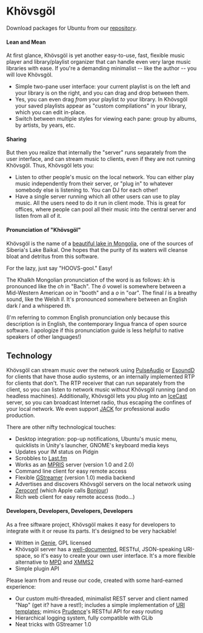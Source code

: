 # Khövsgöl #

Download packages for Ubuntu from our [repository](https://launchpad.net/~emblem-parade/+archive/khovsgol).

#### Lean and Mean ####

At first glance, Khövsgöl is yet another easy-to-use, fast, flexible music player and library/playlist organizer that can handle even very large music libraries with ease. If you're a demanding minimalist -- like the author -- you will love Khövsgöl.

  * Simple two-pane user interface: your current playlist is on the left and your library is on the right, and you can drag and drop between them.
  * Yes, you can even drag _from_ your playlist _to_ your library. In Khövsgöl your saved playlists appear as "custom compilations" in your library, which you can edit in-place.
  * Switch between multiple styles for viewing each pane: group by albums, by artists, by years, etc.

#### Sharing ####

But then you realize that internally the "server" runs separately from the user interface, and can stream music to clients, even if they are not running Khövsgöl. Thus, Khövsgöl lets you:

  * Listen to other people's music on the local network. You can either play music independently from their server, or "plug in" to whatever somebody else is listening to. You can DJ for each other!
  * Have a single server running which all other users can use to play music. All the users need to do it run in client mode. This is great for offices, where people can pool all their music into the central server and listen from all of it.

#### Pronunciation of "Khövsgöl" ####

Khövsgöl is the name of a [beautiful lake in Mongolia](http://en.wikipedia.org/wiki/Kh%C3%B6vsg%C3%B6l_Nuur), one of the sources of Siberia's Lake Baikal. One hopes that the purity of its waters will cleanse bloat and detritus from this software.

For the lazy, just say "HOOVS-gool." Easy!

The Khalkh Mongolian pronunciation of the word is as follows: _kh_ is pronounced like the _ch_ in "Bach". The _ö_ vowel is somewhere between a Mid-Western American _oo_ in "booth" and a _o_ in "oar". The final _l_ is a breathy sound, like the Welsh _ll_. It's pronounced somewhere between an English dark _l_ and a whispered _th_.

(I'm referring to common English pronunciation only because this description is in English, the contemporary lingua franca of open source software. I apologize if this pronunciation guide is less helpful to native speakers of other languages!)

## Technology ##

Khövsgöl can stream music over the network using [PulseAudio](http://www.pulseaudio.org/) or [EsoundD](http://www.tux.org/~ricdude/EsounD.html) for clients that have those audio systems, or an internally implemented RTP for clients that don't. The RTP receiver that can run separately from the client, so you can listen to network music without Khövsgöl running (and on headless machines). Additionally, Khövsgöl lets you plug into an [IceCast](http://www.icecast.org/) server, so you can broadcast Internet radio, thus escaping the confines of your local network. We even support [JACK](http://jackaudio.org/) for professional audio production.

There are other nifty technological touches:

  * Desktop integration: pop-up notifications, Ubuntu's music menu, quicklists in Unity's launcher, GNOME's keyboard media keys
  * Updates your IM status on Pidgin
  * Scrobbles to [Last.fm](http://www.last.fm/)
  * Works as an [MPRIS](http://www.mpris.org/) server (version 1.0 and 2.0)
  * Command line client for easy remote access
  * Flexible [GStreamer](http://gstreamer.freedesktop.org/) (version 1.0) media backend
  * Advertises and discovers Khövsgöl servers on the local network using [Zeroconf](http://www.zeroconf.org/) (which Apple calls [Bonjour](http://www.apple.com/support/bonjour/))
  * Rich web client for easy remote access (todo...)

#### Developers, Developers, Developers, Developers ####

As a free siftware project, Khövsgöl makes it easy for developers to integrate with it or reuse its parts. It's designed to be very hackable!

  * Written in [Genie](https://live.gnome.org/Genie), GPL licensed
  * Khövsgöl server has a [well-documented](api.md), RESTful, JSON-speaking URI-space, so it's easy to create your own user interface. It's a more flexible alternative to [MPD](http://mpd.wikia.com/) and [XMMS2](http://xmms2.org/)
  * Simple plugin API

Please learn from and reuse our code, created with some hard-earned experience:

  * Our custom multi-threaded, minimalist REST server and client named "Nap" (get it? have a rest!); includes a simple implementation of [URI templates](http://code.google.com/p/uri-templates/); mimics [Prudence](http://threecrickets.com/prudence/)'s RESTful API for easy routing
  * Hierarchical logging system, fully compatible with GLib
  * Neat tricks with GStreamer 1.0